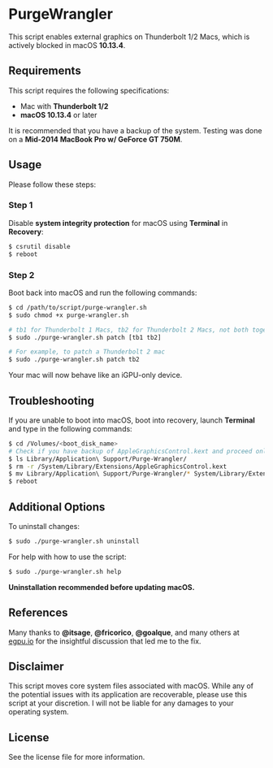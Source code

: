 # PurgeWrangler
This script enables external graphics on Thunderbolt 1/2 Macs, which is actively blocked in macOS **10.13.4**.

## Requirements
This script requires the following specifications:
* Mac with **Thunderbolt 1/2**
* **macOS 10.13.4** or later

It is recommended that you have a backup of the system. Testing was done on a **Mid-2014 MacBook Pro w/ GeForce GT 750M**.

## Usage
Please follow these steps:

### Step 1
Disable **system integrity protection** for macOS using **Terminal** in **Recovery**:
```bash
$ csrutil disable
$ reboot
```

### Step 2
Boot back into macOS and run the following commands:
```bash
$ cd /path/to/script/purge-wrangler.sh
$ sudo chmod +x purge-wrangler.sh

# tb1 for Thunderbolt 1 Macs, tb2 for Thunderbolt 2 Macs, not both together
$ sudo ./purge-wrangler.sh patch [tb1 tb2]

# For example, to patch a Thunderbolt 2 mac
$ sudo ./purge-wrangler.sh patch tb2
```

Your mac will now behave like an iGPU-only device.

## Troubleshooting
If you are unable to boot into macOS, boot into recovery, launch **Terminal** and type in the following commands:
```bash
$ cd /Volumes/<boot_disk_name>
# Check if you have backup of AppleGraphicsControl.kext and proceed only if you do
$ ls Library/Application\ Support/Purge-Wrangler/
$ rm -r /System/Library/Extensions/AppleGraphicsControl.kext
$ mv Library/Application\ Support/Purge-Wrangler/* System/Library/Extensions/
$ reboot
```

## Additional Options
To uninstall changes:
```bash
$ sudo ./purge-wrangler.sh uninstall
```

For help with how to use the script:
```bash
$ sudo ./purge-wrangler.sh help
```

**Uninstallation recommended before updating macOS.**

## References
Many thanks to **@itsage**, **@fricorico**, **@goalque**, and many others at [egpu.io](https://egpu.io) for the insightful discussion that led me to the fix.

## Disclaimer
This script moves core system files associated with macOS. While any of the potential issues with its application are recoverable, please use this script at your discretion. I will not be liable for any damages to your operating system.

## License
See the license file for more information.
